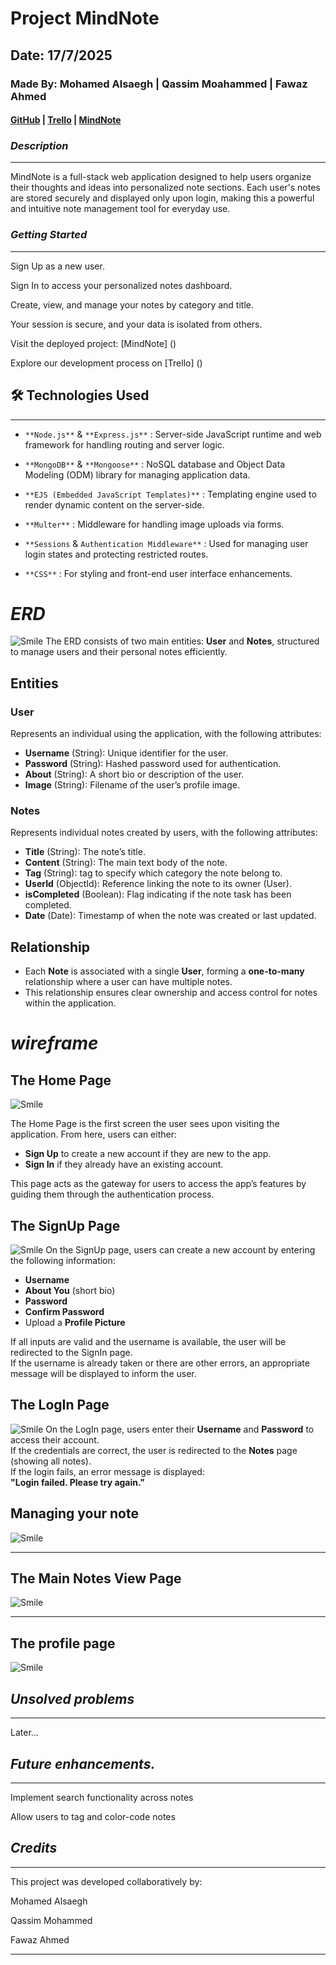 # Project MindNote

## Date: 17/7/2025

### Made By: Mohamed Alsaegh | Qassim Moahammed | Fawaz Ahmed

#### [GitHub](https://github.com/MohamedAlsaegh/Note_Application) | [Trello](https://trello.com/b/EbSMXIDX/my-trello-board) | [MindNote](...)

### **_Description_**

---

MindNote is a full-stack web application designed to help users organize their thoughts and ideas into personalized note sections. Each user's notes are stored securely and displayed only upon login, making this a powerful and intuitive note management tool for everyday use.

### **_Getting Started_**

---

Sign Up as a new user.

Sign In to access your personalized notes dashboard.

Create, view, and manage your notes by category and title.

Your session is secure, and your data is isolated from others.

Visit the deployed project: [MindNote] ()

Explore our development process on [Trello] ()

## 🛠️ Technologies Used

---

- `**Node.js**` & `**Express.js**` : Server-side JavaScript runtime and web framework for handling routing and server logic.

- `**MongoDB**` & `**Mongoose**` : NoSQL database and Object Data Modeling (ODM) library for managing application data.

- `**EJS (Embedded JavaScript Templates)**` : Templating engine used to render dynamic content on the server-side.

- `**Multer**` : Middleware for handling image uploads via forms.

- `**Sessions` & `Authentication Middleware**` : Used for managing user login states and protecting restricted routes.

- `**CSS**` : For styling and front-end user interface enhancements.<!-- this may be changed to Bootstrap -->

# **_ERD_**

![Smile](images/image.png)
The ERD consists of two main entities: **User** and **Notes**, structured to manage users and their personal notes efficiently.

## Entities

### User

Represents an individual using the application, with the following attributes:

- **Username** (String): Unique identifier for the user.
- **Password** (String): Hashed password used for authentication.
- **About** (String): A short bio or description of the user.
- **Image** (String): Filename of the user’s profile image.

### Notes

Represents individual notes created by users, with the following attributes:

- **Title** (String): The note’s title.
- **Content** (String): The main text body of the note.
- **Tag** (String): tag to specify which category the note belong to.
- **UserId** (ObjectId): Reference linking the note to its owner (User).
- **isCompleted** (Boolean): Flag indicating if the note task has been completed.
- **Date** (Date): Timestamp of when the note was created or last updated.

## Relationship

- Each **Note** is associated with a single **User**, forming a **one-to-many** relationship where a user can have multiple notes.
- This relationship ensures clear ownership and access control for notes within the application.

# **_wireframe_**

## The Home Page

![Smile](images/image-1.png)

The Home Page is the first screen the user sees upon visiting the application. From here, users can either:

- **Sign Up** to create a new account if they are new to the app.
- **Sign In** if they already have an existing account.

This page acts as the gateway for users to access the app’s features by guiding them through the authentication process.

## The SignUp Page

![Smile](images/image-3.png)<!-- image need updating -->
On the SignUp page, users can create a new account by entering the following information:

- **Username**
- **About You** (short bio)
- **Password**
- **Confirm Password**
- Upload a **Profile Picture**

If all inputs are valid and the username is available, the user will be redirected to the SignIn page.  
If the username is already taken or there are other errors, an appropriate message will be displayed to inform the user.

## The LogIn Page

![Smile](images/image-2.png)
On the LogIn page, users enter their **Username** and **Password** to access their account.  
If the credentials are correct, the user is redirected to the **Notes** page (showing all notes).  
If the login fails, an error message is displayed:  
**"Login failed. Please try again."**

## Managing your note

![Smile](images/image-4.png)

---

## The Main Notes View Page

![Smile](images/image-6.png)

---

## The profile page

![Smile](images/image-5.png)

## **_Unsolved problems_**

---

Later...

## **_Future enhancements._**

---

Implement search functionality across notes

Allow users to tag and color-code notes

## **_Credits_**

---

This project was developed collaboratively by:

Mohamed Alsaegh

Qassim Mohammed

Fawaz Ahmed

---
